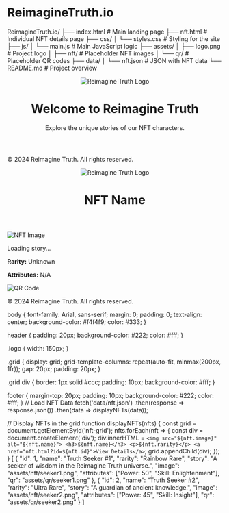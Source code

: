 # ReimagineTruth.io

ReimagineTruth.io/
├── index.html            # Main landing page
├── nft.html              # Individual NFT details page
├── css/
│   └── styles.css        # Styling for the site
├── js/
│   └── main.js           # Main JavaScript logic
├── assets/
│   ├── logo.png          # Project logo
│   ├── nft/              # Placeholder NFT images
│   └── qr/               # Placeholder QR codes
├── data/
│   └── nft.json          # JSON with NFT data
└── README.md             # Project overview

<!DOCTYPE html>
<html lang="en">
<head>
    <meta charset="UTF-8">
    <meta name="viewport" content="width=device-width, initial-scale=1.0">
    <title>Reimagine Truth</title>
    <link rel="stylesheet" href="css/styles.css">
</head>
<body>
    <header>
        <img src="assets/logo.png" alt="Reimagine Truth Logo" class="logo">
        <h1>Welcome to Reimagine Truth</h1>
        <p>Explore the unique stories of our NFT characters.</p>
    </header>
    <main>
        <div id="nft-grid" class="grid"></div>
    </main>
    <footer>
        <p>© 2024 Reimagine Truth. All rights reserved.</p>
    </footer>
    <script src="js/main.js"></script>
</body>
</html>
<!DOCTYPE html>
<html lang="en">
<head>
    <meta charset="UTF-8">
    <meta name="viewport" content="width=device-width, initial-scale=1.0">
    <title>NFT Details</title>
    <link rel="stylesheet" href="css/styles.css">
</head>
<body>
    <header>
        <img src="assets/logo.png" alt="Reimagine Truth Logo" class="logo">
        <h1 id="nft-name">NFT Name</h1>
    </header>
    <main>
        <img id="nft-image" src="assets/nft/placeholder.png" alt="NFT Image" class="nft-image">
        <p id="nft-story">Loading story...</p>
        <p><strong>Rarity:</strong> <span id="nft-rarity">Unknown</span></p>
        <p><strong>Attributes:</strong> <span id="nft-attributes">N/A</span></p>
        <img id="qr-code" src="assets/qr/placeholder.png" alt="QR Code" class="qr-code">
    </main>
    <footer>
        <p>© 2024 Reimagine Truth. All rights reserved.</p>
    </footer>
    <script src="js/main.js"></script>
</body>
</html>
body {
    font-family: Arial, sans-serif;
    margin: 0;
    padding: 0;
    text-align: center;
    background-color: #f4f4f9;
    color: #333;
}

header {
    padding: 20px;
    background-color: #222;
    color: #fff;
}

.logo {
    width: 150px;
}

.grid {
    display: grid;
    grid-template-columns: repeat(auto-fit, minmax(200px, 1fr));
    gap: 20px;
    padding: 20px;
}

.grid div {
    border: 1px solid #ccc;
    padding: 10px;
    background-color: #fff;
}

footer {
    margin-top: 20px;
    padding: 10px;
    background-color: #222;
    color: #fff;
}
// Load NFT Data
fetch('data/nft.json')
    .then(response => response.json())
    .then(data => displayNFTs(data));

// Display NFTs in the grid
function displayNFTs(nfts) {
    const grid = document.getElementById('nft-grid');
    nfts.forEach(nft => {
        const div = document.createElement('div');
        div.innerHTML = `
            <img src="${nft.image}" alt="${nft.name}">
            <h3>${nft.name}</h3>
            <p>${nft.rarity}</p>
            <a href="nft.html?id=${nft.id}">View Details</a>
        `;
        grid.appendChild(div);
    });
}
[
    {
        "id": 1,
        "name": "Truth Seeker #1",
        "rarity": "Rainbow Rare",
        "story": "A seeker of wisdom in the Reimagine Truth universe.",
        "image": "assets/nft/seeker1.png",
        "attributes": ["Power: 50", "Skill: Enlightenment"],
        "qr": "assets/qr/seeker1.png"
    },
    {
        "id": 2,
        "name": "Truth Seeker #2",
        "rarity": "Ultra Rare",
        "story": "A guardian of ancient knowledge.",
        "image": "assets/nft/seeker2.png",
        "attributes": ["Power: 45", "Skill: Insight"],
        "qr": "assets/qr/seeker2.png"
    }
]




